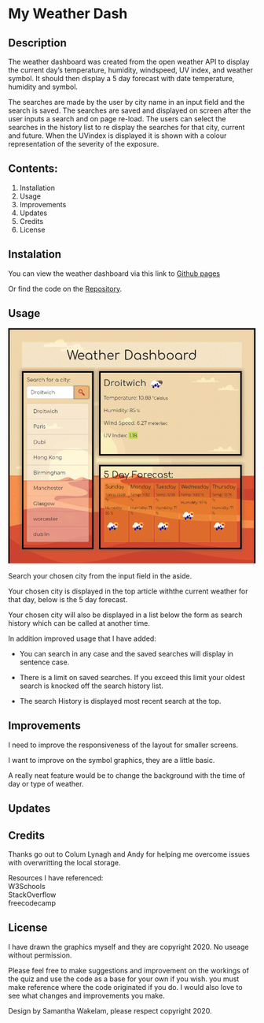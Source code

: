 # My Weather Dash 

## Description

The weather dashboard was created from the open weather API to display the current day’s temperature, humidity, windspeed, UV index, and weather symbol. It should then display a 5 day forecast with date temperature, humidity and symbol. 

The searches are made by the user by city name in an input field and the search is saved. The searches are saved and displayed on screen after the user inputs a search and on page re-load. 
The users can select the searches in the history list to re display the searches for that city, current and future. 
When the UVindex is displayed it is shown with a colour representation of the severity of the exposure. 


## Contents: 
1. Installation 
2. Usage
3. Improvements
4. Updates
5. Credits
6. License

## Instalation

You can view the weather dashboard via this link to [Github pages](https://samwakelam.github.io/06_WEATHER_DASH_SLW/)

Or find the code on the [Repository](https://github.com/Samwakelam/06_WEATHER_DASH_SLW). 

## Usage

![Screenshot of the dashboard](assets/images/screenshot.png)

Search your chosen city from the input field in the aside. 

Your chosen city is displayed in the top article withthe current weather for that day, below is the 5 day forecast. 

Your chosen city will also be displayed in a list below the form as search history which can be called at another time. 

In addition improved usage that I have added:
* You can search in any case and the saved searches will display in sentence case. 

* There is a limit on saved searches. If you exceed this limit your oldest search is knocked off the search history list. 

* The search History is displayed most recent search at the top. 


## Improvements

I need to improve the responsiveness of the layout for smaller screens. 

I want to improve on the symbol graphics, they are a little basic. 

A really neat feature would be to change the background with the time of day or type of weather.

## Updates 

## Credits 

Thanks go out to Colum Lynagh and Andy for helping me overcome issues with overwritting the local storage. 

Resources I have referenced:   
W3Schools  
StackOverflow  
freecodecamp 

## License 

I have drawn the graphics myself and they are copyright 2020. No useage without permission. 

Please feel free to make suggestions and improvement on the workings of the quiz and use the code as a base for your own if you wish. you must make reference where the code originated if you do. I would also love to see what changes and improvements you make.  

Design by Samantha Wakelam, please respect copyright 2020. 

 